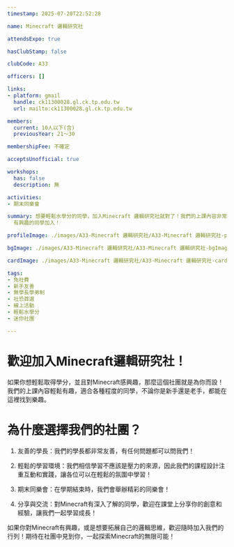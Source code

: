 ```yaml
---
timestamp: 2025-07-20T22:52:28

name: Minecraft 邏輯研究社

attendsExpo: true

hasClubStamp: false

clubCode: A33

officers: []

links:
- platform: gmail
  handle: ck11300028.gl.ck.tp.edu.tw
  url: mailto:ck11300028.gl.ck.tp.edu.tw

members:
  current: 10人以下(含)
  previousYear: 21～30

membershipFee: 不確定

acceptsUnofficial: true

workshops:
  has: false
  description: 無

activities:
- 期末同樂會

summary: 想要輕鬆水學分的同學，加入Minecraft 邏輯研究社就對了！我們的上課內容非常輕鬆，學長也都很友善，期末還有同樂會喔！對Minecraft很了解的同學，也歡迎上臺向大家分享！歡迎對Minecraft
  有興趣的同學加入！

profileImage: ./images/A33-Minecraft 邏輯研究社/A33-Minecraft 邏輯研究社-profileImage.jpg

bgImage: ./images/A33-Minecraft 邏輯研究社/A33-Minecraft 邏輯研究社-bgImage.jpg

cardImage: ./images/A33-Minecraft 邏輯研究社/A33-Minecraft 邏輯研究社-cardImage.jpg

tags:
- 免社費
- 新手友善
- 無學長學弟制
- 社恐首選
- 線上活動
- 輕鬆水學分
- 迷你社團

---
```


# 歡迎加入Minecraft邏輯研究社！

如果你想輕鬆取得學分，並且對Minecraft感興趣，那麼這個社團就是為你而設！我們的上課內容輕鬆有趣，適合各種程度的同學，不論你是新手還是老手，都能在這裡找到樂趣。

# 為什麼選擇我們的社團？

1. 友善的學長：我們的學長都非常友善，有任何問題都可以問我們！
   
2. 輕鬆的學習環境：我們相信學習不應該是壓力的來源，因此我們的課程設計注重互動和實踐，讓各位可以在輕鬆的氛圍中學習！

3. 期末同樂會：在學期結束時，我們會舉辦精彩的同樂會！

4. 分享與交流：對Minecraft有深入了解的同學，歡迎在課堂上分享你的創意和經驗，讓我們一起學習成長！

如果你對Minecraft有興趣，或是想要拓展自己的邏輯思維，歡迎隨時加入我們的行列！期待在社團中見到你，一起探索Minecraft的無限可能！


